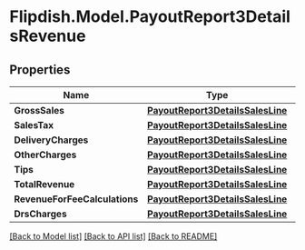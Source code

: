 # Flipdish.Model.PayoutReport3DetailsRevenue
## Properties

Name | Type | Description | Notes
------------ | ------------- | ------------- | -------------
**GrossSales** | [**PayoutReport3DetailsSalesLine**](PayoutReport3DetailsSalesLine.md) |  | [optional] 
**SalesTax** | [**PayoutReport3DetailsSalesLine**](PayoutReport3DetailsSalesLine.md) |  | [optional] 
**DeliveryCharges** | [**PayoutReport3DetailsSalesLine**](PayoutReport3DetailsSalesLine.md) |  | [optional] 
**OtherCharges** | [**PayoutReport3DetailsSalesLine**](PayoutReport3DetailsSalesLine.md) |  | [optional] 
**Tips** | [**PayoutReport3DetailsSalesLine**](PayoutReport3DetailsSalesLine.md) |  | [optional] 
**TotalRevenue** | [**PayoutReport3DetailsSalesLine**](PayoutReport3DetailsSalesLine.md) |  | [optional] 
**RevenueForFeeCalculations** | [**PayoutReport3DetailsSalesLine**](PayoutReport3DetailsSalesLine.md) |  | [optional] 
**DrsCharges** | [**PayoutReport3DetailsSalesLine**](PayoutReport3DetailsSalesLine.md) |  | [optional] 

[[Back to Model list]](../README.md#documentation-for-models) [[Back to API list]](../README.md#documentation-for-api-endpoints) [[Back to README]](../README.md)

